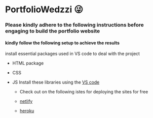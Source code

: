 # PortfolioWedzzi 😜

<h3> Please kindly adhere to the following instructions before engaging to build the portfolio website</h3>

#### kindly follow the following setup to achieve the results
<p> install essential packages used in VS code to deal with the project</p>


- HTML package
- CSS
- JS
  Install  these libraries using the [VS code](https://www.mytecbits.com/internet/python/installing-python-packages)
  
  - Check out on  the following istes for deploying the sites for free
  
  - [netlify](https://app.netlify.com/?_ga=2.3957683.284505804.1636893650-519112266.1636793093)
  - [heroku](https://dashboard.heroku.com/apps)
